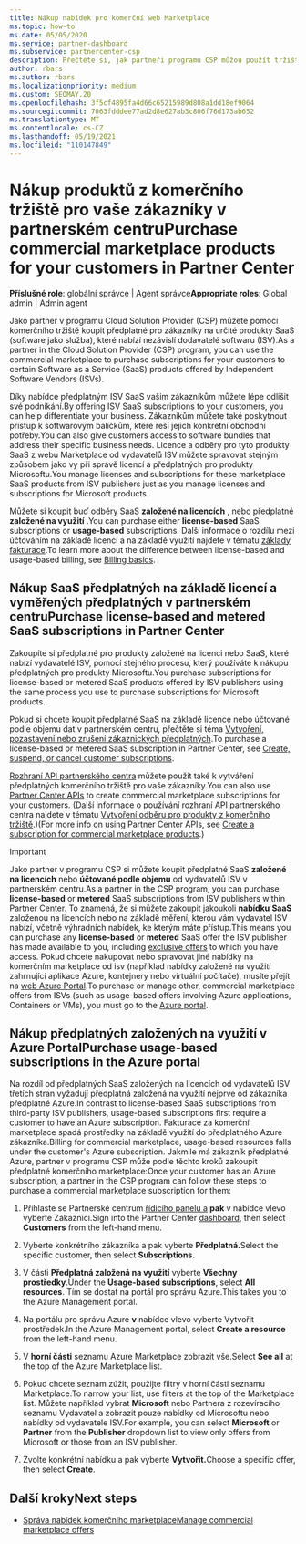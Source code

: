 ```yaml
---
title: Nákup nabídek pro komerční web Marketplace
ms.topic: how-to
ms.date: 05/05/2020
ms.service: partner-dashboard
ms.subservice: partnercenter-csp
description: Přečtěte si, jak partneři programu CSP můžou použít tržiště partnerského centra k nákupu SaaS nabídek od nezávislých dodavatelů softwaru (ISV).
author: rbars
ms.author: rbars
ms.localizationpriority: medium
ms.custom: SEOMAY.20
ms.openlocfilehash: 3f5cf4895fa4d66c65215989d808a1dd18ef9064
ms.sourcegitcommit: 7063fdddee77ad2d8e627ab3c806f76d173ab652
ms.translationtype: MT
ms.contentlocale: cs-CZ
ms.lasthandoff: 05/19/2021
ms.locfileid: "110147849"
---
```

# <a name="purchase-commercial-marketplace-products-for-your-customers-in-partner-center"></a><span data-ttu-id="36484-103">Nákup produktů z komerčního tržiště pro vaše zákazníky v partnerském centru</span><span class="sxs-lookup"><span data-stu-id="36484-103">Purchase commercial marketplace products for your customers in Partner Center</span></span>


<span data-ttu-id="36484-104">**Příslušné role**: globální správce | Agent správce</span><span class="sxs-lookup"><span data-stu-id="36484-104">**Appropriate roles**: Global admin | Admin agent</span></span>

<span data-ttu-id="36484-105">Jako partner v programu Cloud Solution Provider (CSP) můžete pomocí komerčního tržiště koupit předplatné pro zákazníky na určité produkty SaaS (software jako služba), které nabízí nezávislí dodavatelé softwaru (ISV).</span><span class="sxs-lookup"><span data-stu-id="36484-105">As a partner in the Cloud Solution Provider (CSP) program, you can use the commercial marketplace to purchase subscriptions for your customers to certain Software as a Service (SaaS) products offered by Independent Software Vendors (ISVs).</span></span>

<span data-ttu-id="36484-106">Díky nabídce předplatným ISV SaaS vašim zákazníkům můžete lépe odlišit své podnikání.</span><span class="sxs-lookup"><span data-stu-id="36484-106">By offering ISV SaaS subscriptions to your customers, you can help differentiate your business.</span></span> <span data-ttu-id="36484-107">Zákazníkům můžete také poskytnout přístup k softwarovým balíčkům, které řeší jejich konkrétní obchodní potřeby.</span><span class="sxs-lookup"><span data-stu-id="36484-107">You can also give customers access to software bundles that address their specific business needs.</span></span> <span data-ttu-id="36484-108">Licence a odběry pro tyto produkty SaaS z webu Marketplace od vydavatelů ISV můžete spravovat stejným způsobem jako vy při správě licencí a předplatných pro produkty Microsoftu.</span><span class="sxs-lookup"><span data-stu-id="36484-108">You manage licenses and subscriptions for these marketplace SaaS products from ISV publishers just as you manage licenses and subscriptions for Microsoft products.</span></span>

<span data-ttu-id="36484-109">Můžete si koupit buď odběry SaaS **založené na licencích** , nebo předplatné **založené na využití** .</span><span class="sxs-lookup"><span data-stu-id="36484-109">You can purchase either **license-based** SaaS subscriptions or **usage-based** subscriptions.</span></span> <span data-ttu-id="36484-110">Další informace o rozdílu mezi účtováním na základě licencí a na základě využití najdete v tématu [základy fakturace](billing-basics.md).</span><span class="sxs-lookup"><span data-stu-id="36484-110">To learn more about the difference between license-based and usage-based billing, see [Billing basics](billing-basics.md).</span></span>

## <a name="purchase-license-based-and-metered-saas-subscriptions-in-partner-center"></a><span data-ttu-id="36484-111">Nákup SaaS předplatných na základě licencí a vyměřených předplatných v partnerském centru</span><span class="sxs-lookup"><span data-stu-id="36484-111">Purchase license-based and metered SaaS subscriptions in Partner Center</span></span>

<span data-ttu-id="36484-112">Zakoupíte si předplatné pro produkty založené na licenci nebo SaaS, které nabízí vydavatelé ISV, pomocí stejného procesu, který používáte k nákupu předplatných pro produkty Microsoftu.</span><span class="sxs-lookup"><span data-stu-id="36484-112">You purchase subscriptions for license-based or metered SaaS products offered by ISV publishers using the same process you use to purchase subscriptions for Microsoft products.</span></span>

<span data-ttu-id="36484-113">Pokud si chcete koupit předplatné SaaS na základě licence nebo účtované podle objemu dat v partnerském centru, přečtěte si téma [Vytvoření, pozastavení nebo zrušení zákaznických předplatných](create-a-new-subscription.md#create-a-new-subscription).</span><span class="sxs-lookup"><span data-stu-id="36484-113">To purchase a license-based or metered SaaS subscription in Partner Center, see [Create, suspend, or cancel customer subscriptions](create-a-new-subscription.md#create-a-new-subscription).</span></span>

<span data-ttu-id="36484-114">[Rozhraní API partnerského centra](/partner-center/develop/) můžete použít také k vytváření předplatných komerčního tržiště pro vaše zákazníky.</span><span class="sxs-lookup"><span data-stu-id="36484-114">You can also use [Partner Center APIs](/partner-center/develop/) to create commercial marketplace subscriptions for your customers.</span></span> <span data-ttu-id="36484-115">(Další informace o používání rozhraní API partnerského centra najdete v tématu [Vytvoření odběru pro produkty z komerčního tržiště](/partner-center/develop/create-subscription-azure-marketplace-products).)</span><span class="sxs-lookup"><span data-stu-id="36484-115">(For more info on using Partner Center APIs, see [Create a subscription for commercial marketplace products](/partner-center/develop/create-subscription-azure-marketplace-products).)</span></span>

>[!IMPORTANT]
> <span data-ttu-id="36484-116">Jako partner v programu CSP si můžete koupit předplatné SaaS **založené na licencích** nebo **účtované podle objemu** od vydavatelů ISV v partnerském centru.</span><span class="sxs-lookup"><span data-stu-id="36484-116">As a partner in the CSP program, you can purchase **license-based** or **metered** SaaS subscriptions from ISV publishers within Partner Center.</span></span> <span data-ttu-id="36484-117">To znamená, že si můžete zakoupit jakoukoli **nabídku** **SaaS** založenou na [](csp-commercial-marketplace-discover.md#learn-about-marketplace-exclusive-offers) licencích nebo na základě měření, kterou vám vydavatel ISV nabízí, včetně výhradních nabídek, ke kterým máte přístup.</span><span class="sxs-lookup"><span data-stu-id="36484-117">This means you can purchase any **license-based** or **metered** SaaS offer the ISV publisher has made available to you, including [exclusive offers](csp-commercial-marketplace-discover.md#learn-about-marketplace-exclusive-offers) to which you have access.</span></span> <span data-ttu-id="36484-118">Pokud chcete nakupovat nebo spravovat jiné nabídky na komerčním marketplace od isv (například nabídky založené na využití zahrnující aplikace Azure, kontejnery nebo virtuální počítače), musíte přejít na [web Azure Portal](https://portal.azure.com/).</span><span class="sxs-lookup"><span data-stu-id="36484-118">To purchase or manage other, commercial marketplace offers from ISVs (such as usage-based offers involving Azure applications, Containers or VMs), you must go to the [Azure portal](https://portal.azure.com/).</span></span>

## <a name="purchase-usage-based-subscriptions-in-the-azure-portal"></a><span data-ttu-id="36484-119">Nákup předplatných založených na využití v Azure Portal</span><span class="sxs-lookup"><span data-stu-id="36484-119">Purchase usage-based subscriptions in the Azure portal</span></span>

<span data-ttu-id="36484-120">Na rozdíl od předplatných SaaS založených na licencích od vydavatelů ISV třetích stran vyžadují předplatná založená na využití nejprve od zákazníka předplatné Azure.</span><span class="sxs-lookup"><span data-stu-id="36484-120">In contrast to license-based SaaS subscriptions from third-party ISV publishers, usage-based subscriptions first require a customer to have an Azure subscription.</span></span> <span data-ttu-id="36484-121">Fakturace za komerční marketplace spadá prostředky na základě využití do předplatného Azure zákazníka.</span><span class="sxs-lookup"><span data-stu-id="36484-121">Billing for commercial marketplace, usage-based resources falls under the customer's Azure subscription.</span></span> <span data-ttu-id="36484-122">Jakmile má zákazník předplatné Azure, partner v programu CSP může podle těchto kroků zakoupit předplatné komerčního marketplace:</span><span class="sxs-lookup"><span data-stu-id="36484-122">Once your customer has an Azure subscription, a partner in the CSP program can follow these steps to purchase a commercial marketplace subscription for them:</span></span>

1. <span data-ttu-id="36484-123">Přihlaste se Partnerské centrum [řídicího panelu a](https://partner.microsoft.com/dashboard) **pak** v nabídce vlevo vyberte Zákazníci.</span><span class="sxs-lookup"><span data-stu-id="36484-123">Sign into the Partner Center [dashboard](https://partner.microsoft.com/dashboard), then select **Customers** from the left-hand menu.</span></span>

2. <span data-ttu-id="36484-124">Vyberte konkrétního zákazníka a pak vyberte **Předplatná.**</span><span class="sxs-lookup"><span data-stu-id="36484-124">Select the specific customer, then select **Subscriptions**.</span></span>  

3. <span data-ttu-id="36484-125">V části **Předplatná založená na využití** vyberte **Všechny prostředky**.</span><span class="sxs-lookup"><span data-stu-id="36484-125">Under the **Usage-based subscriptions**, select **All resources**.</span></span> <span data-ttu-id="36484-126">Tím se dostat na portál pro správu Azure.</span><span class="sxs-lookup"><span data-stu-id="36484-126">This takes you to the Azure Management portal.</span></span>

4. <span data-ttu-id="36484-127">Na portálu pro správu Azure **v** nabídce vlevo vyberte Vytvořit prostředek.</span><span class="sxs-lookup"><span data-stu-id="36484-127">In the Azure Management portal, select **Create a resource** from the left-hand menu.</span></span>

5. <span data-ttu-id="36484-128">V **horní části** seznamu Azure Marketplace zobrazit vše.</span><span class="sxs-lookup"><span data-stu-id="36484-128">Select **See all** at the top of the Azure Marketplace list.</span></span>

6. <span data-ttu-id="36484-129">Pokud chcete seznam zúžit, použijte filtry v horní části seznamu Marketplace.</span><span class="sxs-lookup"><span data-stu-id="36484-129">To narrow your list, use filters at the top of the Marketplace list.</span></span> <span data-ttu-id="36484-130">Můžete například vybrat **Microsoft**  nebo Partnera  z rozevíracího seznamu Vydavatel a zobrazit pouze nabídky od Microsoftu nebo nabídky od vydavatele ISV.</span><span class="sxs-lookup"><span data-stu-id="36484-130">For example, you can select **Microsoft** or **Partner** from the **Publisher** dropdown list to view only offers from Microsoft or those from an ISV publisher.</span></span>

7. <span data-ttu-id="36484-131">Zvolte konkrétní nabídku a pak vyberte **Vytvořit.**</span><span class="sxs-lookup"><span data-stu-id="36484-131">Choose a specific offer, then select **Create**.</span></span>

## <a name="next-steps"></a><span data-ttu-id="36484-132">Další kroky</span><span class="sxs-lookup"><span data-stu-id="36484-132">Next steps</span></span>

- [<span data-ttu-id="36484-133">Správa nabídek komerčního marketplace</span><span class="sxs-lookup"><span data-stu-id="36484-133">Manage commercial marketplace offers</span></span>](csp-commercial-marketplace-purchase.md)